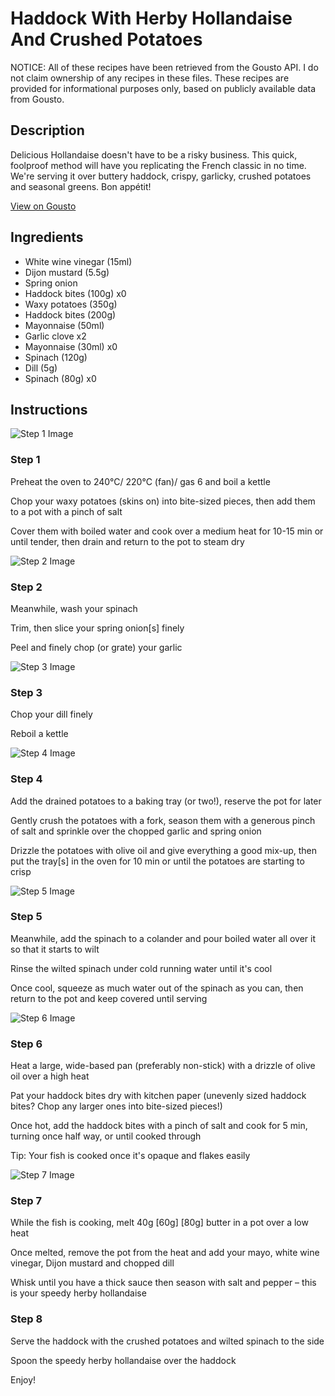# Haddock With Herby Hollandaise And Crushed Potatoes

NOTICE: All of these recipes have been retrieved from the Gousto API. I do not claim ownership of any recipes in these files. These recipes are provided for informational purposes only, based on publicly available data from Gousto.

## Description

Delicious Hollandaise doesn't have to be a risky business. This quick, foolproof method will have you replicating the French classic in no time. We're serving it over buttery haddock, crispy, garlicky, crushed potatoes and seasonal greens. Bon appétit!

[View on Gousto](https://www.gousto.co.uk/recipes/cookbook/cod-herby-cheats-hollandaise)

## Ingredients

- White wine vinegar (15ml)
- Dijon mustard (5.5g)
- Spring onion
- Haddock bites (100g) x0
- Waxy potatoes (350g)
- Haddock bites (200g)
- Mayonnaise (50ml)
- Garlic clove x2
- Mayonnaise (30ml) x0
- Spinach (120g)
- Dill (5g)
- Spinach (80g) x0

## Instructions

![Step 1 Image](https://production-media.gousto.co.uk/cms/recipe-step-image/1113.-step-1-x200.jpg)

### Step 1

Preheat the oven to 240°C/ 220°C (fan)/ gas 6 and boil a kettle

Chop your waxy potatoes (skins on) into bite-sized pieces, then add them to a pot with a pinch of salt

Cover them with boiled water and cook over a medium heat for 10-15 min or until tender, then drain and return to the pot to steam dry

![Step 2 Image](https://production-media.gousto.co.uk/cms/recipe-step-image/Step-2-1730114778722-x200.jpg)

### Step 2

Meanwhile, wash your spinach

Trim, then slice your spring onion[s] finely

Peel and finely chop (or grate) your garlic

![Step 3 Image](https://production-media.gousto.co.uk/cms/recipe-step-image/Step-3-1730114901287-x200.jpg)

### Step 3

Chop your dill finely

Reboil a kettle

![Step 4 Image](https://production-media.gousto.co.uk/cms/recipe-step-image/1113.-step-4-x200.jpg)

### Step 4

Add the drained potatoes to a baking tray (or two!), reserve the pot for later

Gently crush the potatoes with a fork, season them with a generous pinch of salt and sprinkle over the chopped garlic and spring onion

Drizzle the potatoes with olive oil and give everything a good mix-up, then put the tray[s] in the oven for 10 min or until the potatoes are starting to crisp

![Step 5 Image](https://production-media.gousto.co.uk/cms/recipe-step-image/1113.-step-5-x200.jpg)

### Step 5

Meanwhile, add the spinach to a colander and pour boiled water all over it so that it starts to wilt

Rinse the wilted spinach under cold running water until it's cool

Once cool, squeeze as much water out of the spinach as you can, then return to the pot and keep covered until serving

![Step 6 Image](https://production-media.gousto.co.uk/cms/recipe-step-image/1113.-step-6-x200.jpg)

### Step 6

Heat a large, wide-based pan (preferably non-stick) with a drizzle of olive oil over a high heat

Pat your haddock bites dry with kitchen paper (unevenly sized haddock bites? Chop any larger ones into bite-sized pieces!)

Once hot, add the haddock bites with a pinch of salt and cook for 5 min, turning once half way, or until cooked through

Tip: Your fish is cooked once it's opaque and flakes easily

![Step 7 Image](https://production-media.gousto.co.uk/cms/recipe-step-image/1113.-step-7-x200.jpg)

### Step 7

While the fish is cooking, melt 40g <span class="text-purple">[60g]</span> <span class="text-danger">[80g]</span> butter in a pot over a low heat

Once melted, remove the pot from the heat and add your mayo, white wine vinegar, Dijon mustard and chopped dill

Whisk until you have a thick sauce then season with salt and pepper – this is your speedy herby hollandaise

### Step 8

Serve the haddock with the crushed potatoes and wilted spinach to the side

Spoon the speedy herby hollandaise over the haddock

Enjoy!


